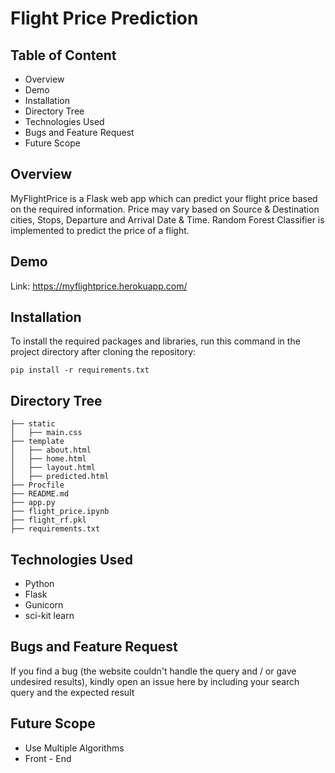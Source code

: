 # Flight Price Prediction
## Table of Content
* Overview
* Demo
* Installation
* Directory Tree
* Technologies Used
* Bugs and Feature Request
* Future Scope

## Overview
MyFlightPrice is a Flask web app which can predict your flight price based on the required information. Price may vary based on Source & Destination cities, Stops, Departure and Arrival Date & Time. Random Forest Classifier is implemented to predict the price of a flight.

## Demo
Link: https://myflightprice.herokuapp.com/

## Installation
To install the required packages and libraries, run this command in the project directory after cloning the repository:

```pip install -r requirements.txt```

## Directory Tree
```
├── static 
│   ├── main.css
├── template
│   ├── about.html
│   ├── home.html
│   ├── layout.html
│   ├── predicted.html
├── Procfile
├── README.md
├── app.py
├── flight_price.ipynb
├── flight_rf.pkl
├── requirements.txt
```

## Technologies Used
* Python
* Flask
* Gunicorn
* sci-kit learn

## Bugs and Feature Request
If you find a bug (the website couldn't handle the query and / or gave undesired results), kindly open an issue here by including your search query and the expected result

## Future Scope
* Use Multiple Algorithms
* Front - End
